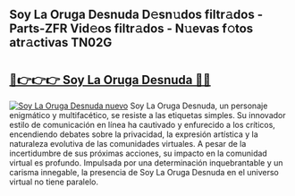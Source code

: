 ## Soy La Oruga Desnuda D𝚎sn𝚞dos filtr𝚊dos - Parts-ZFR Vid𝚎os filtr𝚊dos - N𝚞evas f𝚘tos atr𝚊ctivas TN02G

# <h2><a href="http://mbd7ky7.tromn.icu/?c=Soy+La+Oruga+Desnuda">🔗👉👉👉 Soy La Oruga Desnuda 🔗🔗</a></h2>

[![Soy La Oruga Desnuda nuevo](https://i.imgur.com/pEAQMta.gif)](http://mbd7ky7.tromn.icu/?c=Soy+La+Oruga+Desnuda)
Soy La Oruga Desnuda, un personaje enigmático y multifacético, se resiste a las etiquetas simples. Su innovador estilo de comunicación en línea ha cautivado y enfurecido a los críticos, encendiendo debates sobre la privacidad, la expresión artística y la naturaleza evolutiva de las comunidades virtuales. A pesar de la incertidumbre de sus próximas acciones, su impacto en la comunidad virtual es profundo. Impulsada por una determinación inquebrantable y un carisma innegable, la presencia de Soy La Oruga Desnuda en el universo virtual no tiene paralelo.
